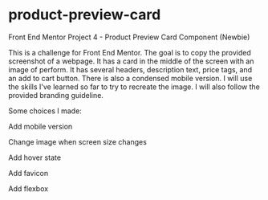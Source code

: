 # product-preview-card
Front End Mentor Project 4 - Product Preview Card Component (Newbie)

This is a challenge for Front End Mentor.  The goal is to copy the provided screenshot of a webpage.  It has a card in the middle of the screen with an image of perform.  It has several headers, description text, price tags, and an add to cart button.  There is also a condensed mobile version.  I will use the skills I've learned so far to try to recreate the image. I will also follow the provided branding guideline.

Some choices I made:

Add mobile version

Change image when screen size changes

Add hover state

Add favicon

Add flexbox